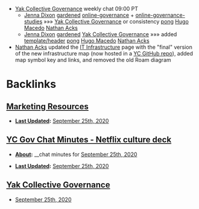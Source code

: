 - [Yak Collective Governance](<Yak Collective Governance.md>) weekly chat 09:00 PT
    - [Jenna Dixon](<Jenna Dixon.md>) [gardened](<gardened.md>) [online-governance](<online-governance.md>) + [online-governance-studies](<online-governance-studies.md>) »»» [Yak Collective Governance](<Yak Collective Governance.md>) or consistency [pong](<pong.md>) [Hugo Macedo](<Hugo Macedo.md>) [Nathan Acks](<Nathan Acks.md>)
    - [Jenna Dixon](<Jenna Dixon.md>) [gardened](<gardened.md>) [Yak Collective Governance](<Yak Collective Governance.md>) »»» added [template/header](<template/header.md>) [pong](<pong.md>) [Hugo Macedo](<Hugo Macedo.md>) [Nathan Acks](<Nathan Acks.md>)
- [Nathan Acks](<Nathan Acks.md>) updated the [IT Infrastructure](<IT Infrastructure.md>) page with the "final" version of the new infrastructure map (now hosted in a [YC GitHub repo](https://github.com/The-Yak-Collective/infrastructure-map)), added map symbol key and links, and removed the old Roam diagram

# Backlinks
## [Marketing Resources](<Marketing Resources.md>)
- **[Last Updated](<Last Updated.md>):** [September 25th, 2020](<September 25th, 2020.md>)

## [YC Gov Chat Minutes - Netflix culture deck](<YC Gov Chat Minutes - Netflix culture deck.md>)
- **[About](<About.md>):** __chat minutes for [September 25th, 2020](<September 25th, 2020.md>)

- **[Last Updated](<Last Updated.md>):** [September 25th, 2020](<September 25th, 2020.md>)

## [Yak Collective Governance](<Yak Collective Governance.md>)
- [September 25th, 2020](<September 25th, 2020.md>)

